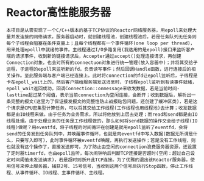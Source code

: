 # Reactor高性能服务器
    本项目是从零实现了一个C/C++版本的基于TCP协议的Reactor网络服务器，用epoll来处理大量并发连接的网络请求。服务器启动时，就创建线程池，创建线程池后，若是任务队列无任务则每个子线程会阻塞在条件变量上；且每个线程都有一个事件循环(one loop per thread)，用来处理epolll中就绪的事件。主线程通过I/O多路复用(我选用的是epoll)接口来监听客户端的请求事件，收到新的链接请求后，Accepter通过accept()处理连接请求，再创建Connection对象，也会对所有的connectuon对象进行统一管理(放入容器中)；并将其交给子进程，子进程的epoll来监听新的fd，负责读写事件；然后回调Handle函数，进行连接后的相关操作。至此服务端与客户端已经连接上。此时将connection的fd让epoll监听后，子线程是卡在epoll_wait上的，然后客户端给服务端发送消息时，子线程epoll监听到有读事件就绪，epoll_wait返回成功，回调Connection::onmessage来收发数据，若是当前时间-lasttime超过某个阈值，表示当前connection为空闲连接，会断开；收到数据后，解析出一条完整的报文(这里为了保证接发报文的完整性防止战报粘包问题，还创建了缓冲区类)，若是这个请求是CPU密集型计算任务，可以将其交给工作线程(工作线程也用线程池)去计算；收发数据都是由IO线程来做。由于任务为业务需求，所以将他放到上层去处理；而read和send都是由IO线程处理。由于处理业务的任务是工作线程做的，那么如何将send数据的操作交会给子线程(IO线程)做呢？用eventfd，将子线程的时间循环在创建是就用epoll监听了eventfd，会将send的任务发到任务队列中，并唤醒事件循环，也就是向eventfd中写入数据(数据无所谓是什么，只要写入即可)，此时事件循环被eventfd唤醒，再执行发送操作；若是没有工作线程，则也就没有这个操作了，直接发送即可。为了防止由空闲的connection浪费服务器资源，还设置了定时器timerfd，也由epoll监听，每次闹钟响后判断TCP连接是否超时(空闲：超过自己设定时间阈值未发送请求)，若是超时则断开此TCP连接。为了优雅的退出该Reactor服务器，使用信号来停止服务器，捕获2号、15号信号，当收到这两个信号后执行Stop函数，停止工作线程、从事件循环、IO线程、主事件循环、主线程。

